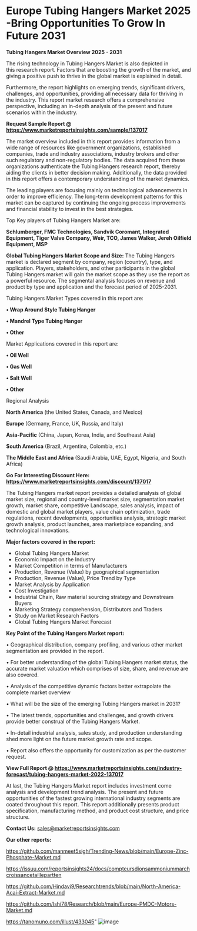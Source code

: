 # Europe Tubing Hangers Market 2025 -Bring Opportunities To Grow In Future 2031

<Strong> Tubing Hangers Market Overview 2025 - 2031</strong>

The rising technology in Tubing Hangers Market is also depicted in this research report. Factors that are boosting the growth of the market, and giving a positive push to thrive in the global market is explained in detail.

Furthermore, the report highlights on emerging trends, significant drivers, challenges, and opportunities, providing all necessary data for thriving in the industry. This report market research offers a comprehensive perspective, including an in-depth analysis of the present and future scenarios within the industry.

<strong>Request Sample Report @ <a href=https://www.marketreportsinsights.com/sample/137017>https://www.marketreportsinsights.com/sample/137017</a></strong>

The market overview included in this report provides information from a wide range of resources like government organizations, established companies, trade and industry associations, industry brokers and other such regulatory and non-regulatory bodies. The data acquired from these organizations authenticate the Tubing Hangers research report, thereby aiding the clients in better decision making. Additionally, the data provided in this report offers a contemporary understanding of the market dynamics.

The leading players are focusing mainly on technological advancements in order to improve efficiency. The long-term development patterns for this market can be captured by continuing the ongoing process improvements and financial stability to invest in the best strategies.

Top Key players of Tubing Hangers Market are:

<strong>Schlumberger, FMC Technologies, Sandvik Coromant, Integrated Equipment, Tiger Valve Company, Weir, TCO, James Walker, Jereh Oilfield Equipment, MSP</strong>

<strong><b>Global Tubing Hangers Market Scope and Size:</b></strong>
The Tubing Hangers market is declared segment by company, region (country), type, and application. Players, stakeholders, and other participants in the global Tubing Hangers market will gain the market scope as they use the report as a powerful resource. The segmental analysis focuses on revenue and product by type and application and the forecast period of 2025-2031.

Tubing Hangers Market Types covered in this report are:

<strong>• Wrap Around Style Tubing Hanger

• Mandrel Type Tubing Hanger

• Other</strong>

Market Applications covered in this report are:

<strong>• Oil Well

• Gas Well

• Salt Well

• Other</strong> 

Regional Analysis

<strong>North America</strong> (the United States, Canada, and Mexico)

<strong>Europe</strong> (Germany, France, UK, Russia, and Italy)

<strong>Asia-Pacific</strong> (China, Japan, Korea, India, and Southeast Asia)

<strong>South America</strong> (Brazil, Argentina, Colombia, etc.)

<strong>The Middle East and Africa</strong> (Saudi Arabia, UAE, Egypt, Nigeria, and South Africa)

<strong>Go For Interesting Discount Here: <a href=https://www.marketreportsinsights.com/discount/137017>https://www.marketreportsinsights.com/discount/137017</a></strong>

The Tubing Hangers market report provides a detailed analysis of global market size, regional and country-level market size, segmentation market growth, market share, competitive Landscape, sales analysis, impact of domestic and global market players, value chain optimization, trade regulations, recent developments, opportunities analysis, strategic market growth analysis, product launches, area marketplace expanding, and technological innovations.

<strong><b>Major factors covered in the report:</b></strong>
<ul>
  <li>Global Tubing Hangers Market </li>
  <li>Economic Impact on the Industry</li>
  <li>Market Competition in terms of Manufacturers</li>
  <li>Production, Revenue (Value) by geographical segmentation</li>
  <li>Production, Revenue (Value), Price Trend by Type</li>
  <li>Market Analysis by Application</li>
  <li>Cost Investigation</li>
  <li>Industrial Chain, Raw material sourcing strategy and Downstream Buyers</li>
  <li>Marketing Strategy comprehension, Distributors and Traders</li>
  <li>Study on Market Research Factors</li>
  <li>Global Tubing Hangers Market Forecast</li>
</ul>

<strong><b>Key Point of the Tubing Hangers Market report:</b></strong>

• Geographical distribution, company profiling, and various other market segmentation are provided in the report.

• For better understanding of the global Tubing Hangers market status, the accurate market valuation which comprises of size, share, and revenue are also covered.

• Analysis of the competitive dynamic factors better extrapolate the complete market overview

• What will be the size of the emerging Tubing Hangers market in 2031?

• The latest trends, opportunities and challenges, and growth drivers provide better construal of the Tubing Hangers Market.

• In-detail industrial analysis, sales study, and production understanding shed more light on the future market growth rate and scope.

• Report also offers the opportunity for customization as per the customer request.

<strong><b>View Full Report @ <a href=https://www.marketreportsinsights.com/industry-forecast/tubing-hangers-market-2022-137017>https://www.marketreportsinsights.com/industry-forecast/tubing-hangers-market-2022-137017</a></b></strong>


At last, the Tubing Hangers Market report includes investment come analysis and development trend analysis. The present and future opportunities of the fastest growing international industry segments are coated throughout this report. This report additionally presents product specification, manufacturing method, and product cost structure, and price structure.

<strong>Contact Us:</strong>
sales@marketreportsinsights.com

<strong>Our other reports:</strong>

<a href=https://github.com/manmeet5sigh/Trending-News/blob/main/Europe-Zinc-Phosphate-Market.md>https://github.com/manmeet5sigh/Trending-News/blob/main/Europe-Zinc-Phosphate-Market.md</a>

<a href=https://issuu.com/reportsinsights24/docs/compteursdionsammoniummarchcroissancetaillepartten>https://issuu.com/reportsinsights24/docs/compteursdionsammoniummarchcroissancetaillepartten</a>

<a href=https://github.com/Hindavi9/Researchtrends/blob/main/North-America-Acai-Extract-Market.md>https://github.com/Hindavi9/Researchtrends/blob/main/North-America-Acai-Extract-Market.md</a>

<a href=https://github.com/Ishi78/Research/blob/main/Europe-PMDC-Motors-Market.md>https://github.com/Ishi78/Research/blob/main/Europe-PMDC-Motors-Market.md</a>

<a href=https://tanomuno.com/illust/433045>https://tanomuno.com/illust/433045</a>"
![image](https://github.com/user-attachments/assets/a149c4a5-5717-4fc3-88c2-30a93a400b54)
